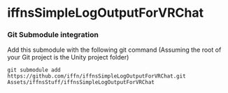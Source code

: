 # iffnsSimpleLogOutputForVRChat
 
### Git Submodule integration
Add this submodule with the following git command (Assuming the root of your Git project is the Unity project folder)
```
git submodule add https://github.com/iffn/iffnsSimpleLogOutputForVRChat.git Assets/iffnsStuff/iffnsSimpleLogOutputForVRChat
```